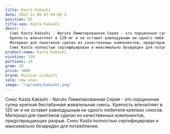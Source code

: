 ```yaml
---
title: Kasta Kakashi
date: 2022-11-06 07:04:00 Z
position: 65
title-seo: Kasta Kakashi
descr: |-
  Снюс Kasta Kakashi - Naruto Лимитированная Серия - это порционная супер крепкая бестабачная жевательная смесь.
  Крепость впечатляет в 120 мг и не оставит равнодушным ни одного любителя крепких снюсов.
  Материал для пакетиков сделан из качественных компонентов, предотвращающих разрыв.
  Снюс Kasta полностью сертифицирован и максимально безвреден для потребления.
product-name: Kasta Kakashi
nicotine: 120
portions: 20
gram: 20
price: 3000
brand: Russian products
sale: new-snus
image: "/uploads/kakashi.png"
---
```


Снюс Kasta Kakashi - Naruto Лимитированная Серия - это порционная супер крепкая бестабачная жевательная смесь.
Крепость впечатляет в 120 мг и не оставит равнодушным ни одного любителя крепких снюсов.
Материал для пакетиков сделан из качественных компонентов, предотвращающих разрыв.
Снюс Kasta полностью сертифицирован и максимально безвреден для потребления.